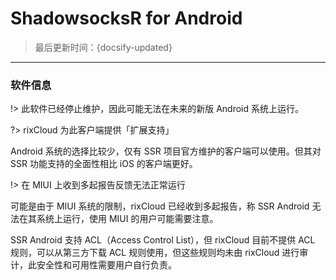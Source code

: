 # ShadowsocksR for Android

> 最后更新时间：{docsify-updated}

---

### 软件信息

!> 此软件已经停止维护，因此可能无法在未来的新版 Android 系统上运行。

?> rixCloud 为此客户端提供「扩展支持」

 Android 系统的选择比较少，仅有 SSR 项目官方维护的客户端可以使用。但其对 SSR 功能支持的全面性相比 iOS 的客户端更好。
 
!> 在 MIUI 上收到多起报告反馈无法正常运行
 
 可能是由于 MIUI 系统的限制，rixCloud 已经收到多起报告，称 SSR Android 无法在其系统上运行，使用 MIUI 的用户可能需要注意。
 
 SSR Android 支持 ACL（Access Control List），但 rixCloud 目前不提供 ACL 规则，可以从第三方下载 ACL 规则使用，但这些规则均未由 rixCloud 进行审计，此安全性和可用性需要用户自行负责。

